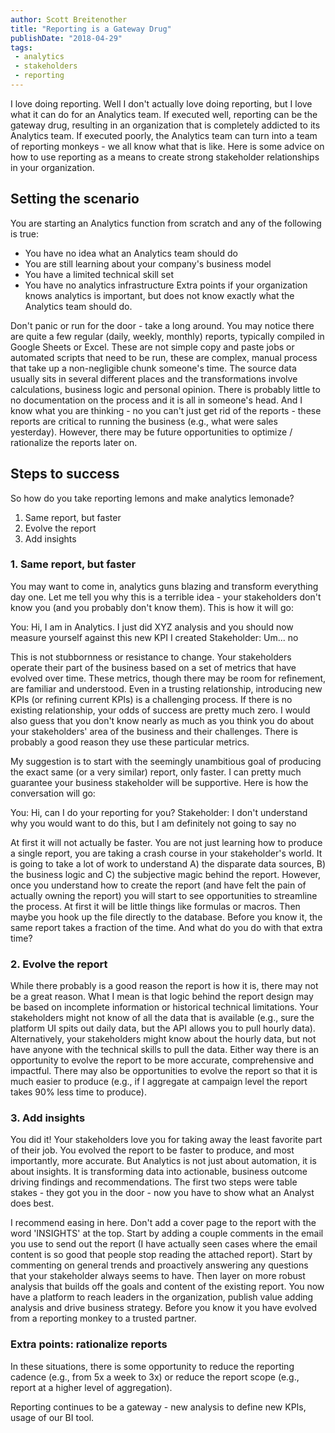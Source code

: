 ```yaml
---
author: Scott Breitenother
title: "Reporting is a Gateway Drug"
publishDate: "2018-04-29"
tags: 
 - analytics
 - stakeholders
 - reporting
---
```


I love doing reporting. Well I don't actually love doing reporting, but I love what it can do for an Analytics team. If executed well, reporting can be the gateway drug, resulting in an organization that is completely addicted to its Analytics team. If executed poorly, the Analytics team can turn into a team of reporting monkeys - we all know what that is like. Here is some advice on how to use reporting as a means to create strong stakeholder relationships in your organization.
<!--more-->


## Setting the scenario
You are starting an Analytics function from scratch and any of the following is true:
* You have no idea what an Analytics team should do
* You are still learning about your company's business model
* You have a limited technical skill set
* You have no analytics infrastructure
Extra points if your organization knows analytics is important, but does not know exactly what the Analytics team should do.

Don't panic or run for the door - take a long around. You may notice there are quite a few regular (daily, weekly, monthly) reports, typically compiled in Google Sheets or Excel. These are not simple copy and paste jobs or automated scripts that need to be run, these are complex, manual process that take up a non-negligible chunk someone's time. The source data usually sits in several different places and the transformations involve calculations, business logic and personal opinion. There is probably little to no documentation on the process and it is all in someone's head. And I know what you are thinking - no you can't just get rid of the reports - these reports are critical to running the business (e.g., what were sales yesterday). However, there may be future opportunities to optimize / rationalize the reports later on.


## Steps to success
So how do you take reporting lemons and make analytics lemonade?
1. Same report, but faster
2. Evolve the report
3. Add insights

### 1. Same report, but faster
You may want to come in, analytics guns blazing and transform everything day one. Let me tell you why this is a terrible idea - your stakeholders don't know you (and you probably don't know them). This is how it will go:

You: Hi, I am in Analytics. I just did XYZ analysis and you should now measure yourself against this new KPI I created
Stakeholder: Um... no

This is not stubbornness or resistance to change. Your stakeholders operate their part of the business based on a set of metrics that have evolved over time. These metrics, though there may be room for refinement, are familiar and understood. Even in a trusting relationship, introducing new KPIs (or refining current KPIs) is a challenging process. If there is no existing relationship, your odds of success are pretty much zero. I would also guess that you don't know nearly as much as you think you do about your stakeholders' area of the business and their challenges. There is probably a good reason they use these particular metrics.

My suggestion is to start with the seemingly unambitious goal of producing the exact same (or a very similar) report, only faster. I can pretty much guarantee your business stakeholder will be supportive. Here is how the conversation will go:

You: Hi, can I do your reporting for you?
Stakeholder: I don't understand why you would want to do this, but I am definitely not going to say no

At first it will not actually be faster. You are not just learning how  to produce a single report, you are taking a crash course in your stakeholder's world. It is going to take a lot of work to understand A) the disparate data sources, B) the business logic and C) the subjective magic behind the report. However, once you understand how to create the report (and have felt the pain of actually owning the report) you will start to see opportunities to streamline the process. At first it will be little things like formulas or macros. Then maybe you hook up the file directly to the database. Before you know it, the same report takes a fraction of the time. And what do you do with that extra time?

### 2. Evolve the report
While there probably is a good reason the report is how it is, there may not be a great reason. What I mean is that logic behind the report design may be based on incomplete information or historical technical limitations. Your stakeholders might not know of all the data that is available (e.g., sure the platform UI spits out daily data, but the API allows you to pull hourly data). Alternatively, your stakeholders might know about the hourly data, but not have anyone with the technical skills to pull the data. Either way there is an opportunity to evolve the report to be more accurate, comprehensive and impactful. There may also be opportunities to evolve the report so that it is much easier to produce (e.g., if I aggregate at campaign level the report takes 90% less time to produce).

### 3. Add insights
You did it! Your stakeholders love you for taking away the least favorite part of their job. You evolved the report to be faster to produce, and most importantly, more accurate. But Analytics is not just about automation, it is about insights. It is transforming data into actionable, business outcome driving findings and recommendations. The first two steps were table stakes - they got you in the door - now you have to show what an Analyst does best.

I recommend easing in here. Don't add a cover page to the report with the word 'INSIGHTS' at the top. Start by adding a couple comments in the email you use to send out the report (I have actually seen cases where the email content is so good that people stop reading the attached report). Start by commenting on general trends and proactively answering any questions that your stakeholder always seems to have. Then layer on more robust analysis that builds off the goals and content of the existing report. You now have a platform to reach leaders in the organization, publish value adding analysis and drive business strategy. Before you know it you have evolved from a reporting monkey to a trusted partner.





### Extra points: rationalize reports
In these situations, there is some opportunity to reduce the reporting cadence (e.g., from 5x a week to 3x) or reduce the report scope (e.g., report at a higher level of aggregation).






Reporting continues to be a gateway - new analysis to define new KPIs, usage of our BI tool. 